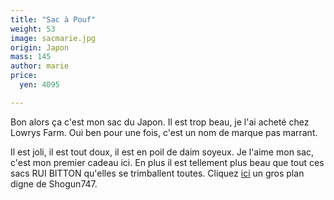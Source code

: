 ```yaml
---
title: "Sac à Pouf"
weight: 53
image: sacmarie.jpg
origin: Japon
mass: 145
author: marie
price:
  yen: 4095

---
```


Bon alors ça c'est mon sac du Japon. Il est trop beau, je l'ai acheté chez Lowrys Farm. Oui ben pour une fois, c'est un nom de marque pas marrant. 

Il est joli, il est tout doux, il est en poil de daim soyeux. Je l'aime mon sac, c'est mon premier cadeau ici. En plus il est tellement plus beau que tout ces sacs RUI BITTON qu'elles se trimballent toutes. Cliquez [ici](../images/mariesac_gd.jpg) un gros plan digne de Shogun747.